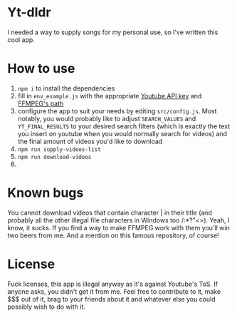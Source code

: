 # Yt-dldr

I needed a way to supply songs for my personal use, so I've written this cool app.

# How to use

1. `npm i` to install the dependencies
2. fill in `env_example.js` with the appropriate [Youtube API key](https://developers.google.com/youtube/) and [FFMPEG's path](https://www.ffmpeg.org/download.html)
3. configure the app to suit your needs by editing `src/config.js`. Most notably, you would probably like to adjust `SEARCH_VALUES` and `YT_FINAL_RESULTS` to your desired search filters (which is exactly the text you insert on youtube when you would normally search for videos) and the final amount of videos you'd like to download
4. `npm run supply-videos-list`
5. `npm run download-videos`
6. 

# Known bugs
You cannot download videos that contain character | in their title (and probably all the other illegal file characters in Windows too \/:*?"<>). Yeah, I know, it sucks. If you find a way to make FFMPEG work with them you'll win two beers from me. And a mention on this famous repository, of course!

# License

Fuck licenses, this app is illegal anyway as it's against Youtube's ToS. If anyone asks, you didn't get it from me. Feel free to contribute to it, make $$$ out of it, brag to your friends about it and whatever else you could possibly wish to do with it.